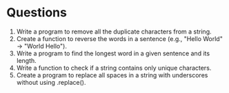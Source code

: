 
# Questions

1. Write a program to remove all the duplicate characters from a string.
2. Create a function to reverse the words in a sentence (e.g., "Hello World" → "World Hello").
3. Write a program to find the longest word in a given sentence and its length.
4. Write a function to check if a string contains only unique characters.
5. Create a program to replace all spaces in a string with underscores without using .replace().
